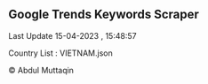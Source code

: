 

## Google Trends Keywords Scraper 
 
Last Update 15-04-2023 , 15:48:57

Country List :
VIETNAM.json



© Abdul Muttaqin 
